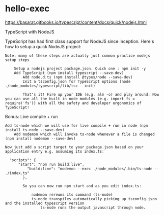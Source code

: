 # hello-exec
https://basarat.gitbooks.io/typescript/content/docs/quick/nodejs.html

TypeScript with NodeJS

TypeScript has had first class support for NodeJS since inception. Here's how to setup a quick NodeJS project:

    Note: many of these steps are actually just common practice nodejs setup steps

        Setup a nodejs project package.json. Quick one : npm init -y
	    Add TypeScript (npm install typescript --save-dev)
	        Add node.d.ts (npm install @types/node --save-dev)
		    Init a tsconfig.json for TypeScript options (node ./node_modules/typescript/lib/tsc --init)

		    That's it! Fire up your IDE (e.g. alm -o) and play around. Now you can use all the built in node modules (e.g. import fs = require('fs')) with all the safety and developer ergonomics of TypeScript!

Bonus: Live compile + run

    Add ts-node which we will use for live compile + run in node (npm install ts-node --save-dev)
        Add nodemon which will invoke ts-node whenever a file is changed (npm install nodemon --save-dev)

	Now just add a script target to your package.json based on your application entry e.g. assuming its index.ts:

	  "scripts": {
	      "start": "npm run build:live",
	          "build:live": "nodemon --exec ./node_modules/.bin/ts-node -- ./index.ts"
		    },

		    So you can now run npm start and as you edit index.ts:

		        nodemon rereuns its command (ts-node)
			    ts-node transpiles automatically picking up tsconfig.json and the installed typescript version
			        ts-node runs the output javascript through node.


